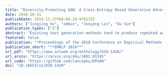```yaml
---
title: "Diversity-Promoting GAN: A Cross-Entropy Based Generative Adversarial Network for Diversified Text Generation"
date: 2018-10-31
publishDate: 2019-12-23T08:04:29.978133Z
authors: ["Jingjing Xu", "admin", "Junyang Lin", "Xu Sun"]
publication_types: ["1"]
abstract: "Existing text generation methods tend to produce repeated and ”boring” expressions. To tackle this problem, we propose a new text generation model, called Diversity-Promoting Generative Adversarial Network (DP-GAN). The proposed model assigns low reward for repeatedly generated text and high reward for ”novel” and fluent text, encouraging the generator to produce diverse and informative text. Moreover, we propose a novel language-model based discriminator, which can better distinguish novel text from repeated text without the saturation problem compared with existing classifier-based discriminators. The experimental results on review generation and dialogue generation tasks demonstrate that our model can generate substantially more diverse and informative text than existing baselines."
featured: false
publication: "*Proceedings of the 2018 Conference on Empirical Methods in Natural Language Processing, **EMNLP 2018***"
publication_short: "**EMNLP 2018**"
url_pdf: "https://www.aclweb.org/anthology/D18-1428/"
url_arxiv: "https://arxiv.org/abs/1802.01345"
url_code: "https://github.com/lancopku/DPGAN"
doi: "10.18653/v1/D18-1428"
---
```


